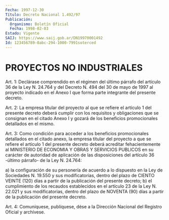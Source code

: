 ```yaml
---
Fecha: 1997-12-30
Título: Decreto Nacional 1.492/97
Publicación:
  Organismo: Boletín Oficial
  Fecha: 1998-02-03
Estado: Vigente
SAIJ: https://www.saij.gob.ar/DN19970001492
Id: 123456789-0abc-294-1000-7991soterced
---
```

# PROYECTOS NO INDUSTRIALES

<a id="1"></a>
Art. 1: Declárase comprendido en el régimen del último párrafo del artículo 36 de la Ley N. 24.764 y del Decreto N. 494  del 30  de mayo  de  1997  al  proyecto indicado en el Anexo I que forma parte integrante del presente decreto.

<a id="2"></a>
Art. 2: La empresa titular  del  proyecto  al  que  se  refiere el artículo 1 del presente decreto deberá cumplir con los requisitos y obligaciones que se consignan en el citado Anexo I y gozará  de los beneficios promocionales detallados en el mismo.

<a id="3"></a>
Art. 3: Como condición para acceder a los beneficios promocionales detallados  en  el citado anexo, la empresa titular del proyecto  a que se refiere el  artículo 1 del presente decreto deberá acreditar fehacientemente al MINISTERIO  DE  ECONOMIA  Y  OBRAS  Y  SERVICIOS PUBLICOS   en  su  carácter  de  autoridad  de  aplicación  de  las disposiciones  del artículo 36 -último párrafo- de la Ley N. 24.764:

a) la configuración  de  su personería de acuerdo a lo dispuesto en la Ley de Sociedades N. 19.550  y  sus  modificatorias,  dentro  del plazo  de  CIENTO  VEINTE (120) días a partir de la publicación del presente decreto; b)  el  cumplimiento de los recaudos establecidos en el artículo 23 de la Ley  N. 22.021 y sus modificatorias, dentro del  plazo de NOVENTA (90) días a  partir  de  la  publicación  del presente decreto.

<a id="4"></a>
Art.  4: Comuníquese, publíquese, dése a la Dirección Nacional del Registro  Oficial  y  archívese.